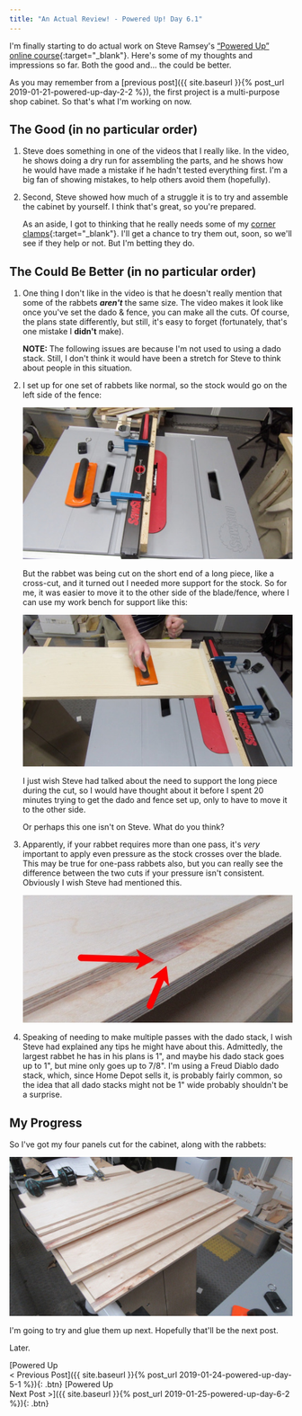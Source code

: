 ```yaml
---
title: "An Actual Review! - Powered Up! Day 6.1"
---
```

I'm finally starting to do actual work on Steve Ramsey's [“Powered Up” online course](https://theweekendwoodworker.com/powered-up){:target="_blank"}. Here's some of my thoughts and impressions so far. Both the good and... the could be better.

As you may remember from a [previous post]({{ site.baseurl }}{% post_url 2019-01-21-powered-up-day-2-2 %}), the first project is a multi-purpose shop cabinet. So that's what I'm working on now.

## The Good (in no particular order)

1. Steve does something in one of the videos that I really like. In the video, he shows doing a dry run for assembling the parts, and he shows how he would have made a mistake if he hadn't tested everything first. I'm a big fan of showing mistakes, to help others avoid them (hopefully).

2. Second, Steve showed how much of a struggle it is to try and assemble the cabinet by yourself. I think that's great, so you're prepared.

   As an aside, I got to thinking that he really needs some of my [corner clamps](https://youtu.be/X4BSyZuc-ak){:target="_blank"}. I'll get a chance to try them out, soon, so we'll see if they help or not. But I'm betting they do.

## The Could Be Better (in no particular order)

1. One thing I don't like in the video is that he doesn't really mention that some of the rabbets ***aren't*** the same size. The video makes it look like once you've set the dado & fence, you can make all the cuts. Of course, the plans state differently, but still, it's easy to forget (fortunately, that's one mistake I **didn't** make).

   **NOTE:** The following issues are because I'm not used to using a dado stack. Still, I don't think it would have been a stretch for Steve to think about people in this situation.

2. I set up for one set of rabbets like normal, so the stock would go on the left side of the fence:

   ![](/assets/images-posts/powered-up-day-06-1-04.jpg)

   But the rabbet was being cut on the short end of a long piece, like a cross-cut, and it turned out I needed more support for the stock. So for me, it was easier to move it to the other side of the blade/fence, where I can use my work bench for support like this:

   ![](/assets/images-posts/powered-up-day-06-1-01.jpg)

   I just wish Steve had talked about the need to support the long piece during the cut, so I would have thought about it before I spent 20 minutes trying to get the dado and fence set up, only to have to move it to the other side.

   Or perhaps this one isn't on Steve. What do you think?

3. Apparently, if your rabbet requires more than one pass, it's *very* important to apply even pressure as the stock crosses over the blade. This may be true for one-pass rabbets also, but you can really see the difference between the two cuts if your pressure isn't consistent. Obviously I wish Steve had mentioned this.

   ![](/assets/images-posts/powered-up-day-06-1-02.jpg)

4. Speaking of needing to make multiple passes with the dado stack, I wish Steve had explained any tips he might have about this. Admittedly, the largest rabbet he has in his plans is 1", and maybe his dado stack goes up to 1", but mine only goes up to 7/8". I'm using a Freud Diablo dado stack, which, since Home Depot sells it, is probably fairly common, so the idea that all dado stacks might not be 1" wide probably shouldn't be a surprise.

## My Progress

So I've got my four panels cut for the cabinet, along with the rabbets:

![](/assets/images-posts/powered-up-day-06-1-03.jpg)

I'm going to try and glue them up next. Hopefully that'll be the next post.

Later.

[Powered Up<br/>< Previous Post]({{ site.baseurl }}{% post_url 2019-01-24-powered-up-day-5-1 %}){: .btn}
[Powered Up<br/>Next Post >]({{ site.baseurl }}{% post_url 2019-01-25-powered-up-day-6-2 %}){: .btn}
